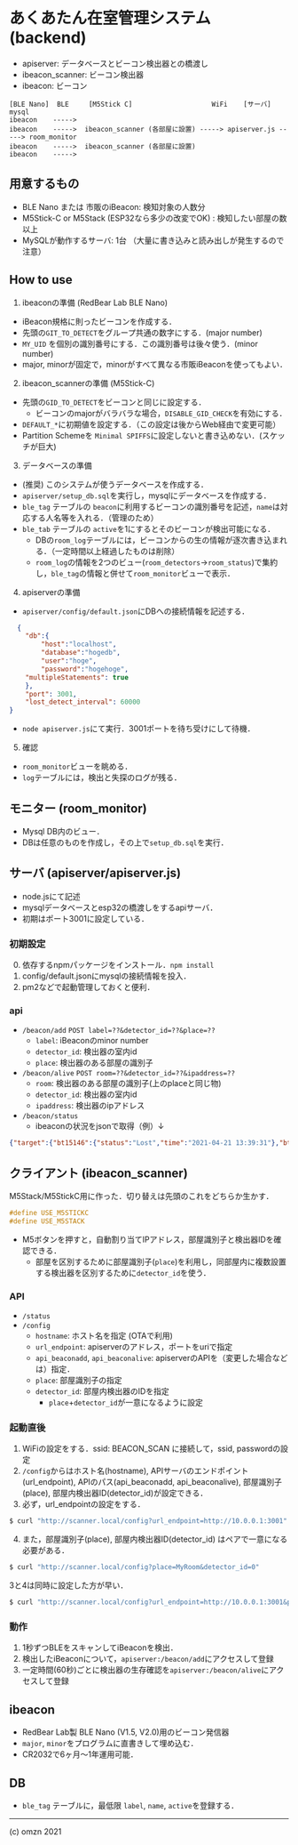あくあたん在室管理システム (backend)
============================

* apiserver: データベースとビーコン検出器との橋渡し
* ibeacon_scanner: ビーコン検出器
* ibeacon: ビーコン

```
[BLE Nano]  BLE     [M5Stick C]                    WiFi    [サーバ]    mysql
ibeacon    ----->  
ibeacon    ----->  ibeacon_scanner (各部屋に設置) -----> apiserver.js -----> room_monitor
ibeacon    ----->  ibeacon_scanner (各部屋に設置)  
ibeacon    ----->  
```
## 用意するもの

* BLE Nano または 市販のiBeacon: 検知対象の人数分
* M5Stick-C or M5Stack (ESP32なら多少の改変でOK) : 検知したい部屋の数以上
* MySQLが動作するサーバ: 1台 （大量に書き込みと読み出しが発生するので注意）

## How to use

1. ibeaconの準備  (RedBear Lab BLE Nano)
  * iBeacon規格に則ったビーコンを作成する．
  * 先頭の`GIT_TO_DETECT`をグループ共通の数字にする．(major number)
  * `MY_UID` を個別の識別番号にする．この識別番号は後々使う．(minor number)
  * major, minorが固定で，minorがすべて異なる市販iBeaconを使ってもよい．
2. ibeacon_scannerの準備 (M5Stick-C)
  * 先頭の`GID_TO_DETECT`をビーコンと同じに設定する．
    * ビーコンのmajorがバラバラな場合，`DISABLE_GID_CHECK`を有効にする．
  * `DEFAULT_*`に初期値を設定する．（この設定は後からWeb経由で変更可能）
  * Partition Schemeを `Minimal SPIFFS`に設定しないと書き込めない．(スケッチが巨大)  
3. データベースの準備
  * (推奨) このシステムが使うデータベースを作成する．
  * `apiserver/setup_db.sql`を実行し，mysqlにデータベースを作成する．
  * `ble_tag` テーブルの `beacon`に利用するビーコンの識別番号を記述，`name`は対応する人名等を入れる．（管理のため）
  * `ble_tab` テーブルの `active`を1にするとそのビーコンが検出可能になる．
    * DBの`room_log`テーブルには，ビーコンからの生の情報が逐次書き込まれる．（一定時間以上経過したものは削除）
    * `room_log`の情報を2つのビュー(`room_detectors`->`room_status`)で集約し，`ble_tag`の情報と併せて`room_monitor`ビューで表示．
4. apiserverの準備
  * `apiserver/config/default.json`にDBへの接続情報を記述する．
```json
  {
    "db":{
        "host":"localhost",
        "database":"hogedb",
        "user":"hoge",
        "password":"hogehoge",
	"multipleStatements": true
    },
    "port": 3001,
    "lost_detect_interval": 60000	
}
``` 
  * `node apiserver.js`にて実行．3001ポートを待ち受けにして待機．
5. 確認
  * `room_monitor`ビューを眺める．
  * `log`テーブルには，検出と失探のログが残る．

## モニター (room_monitor)

* Mysql DB内のビュー．
* DBは任意のものを作成し，その上で`setup_db.sql`を実行．

## サーバ (apiserver/apiserver.js)

* node.jsにて記述
* mysqlデータベースとesp32の橋渡しをするapiサーバ．
* 初期はポート3001に設定している．

### 初期設定

0. 依存するnpmパッケージをインストール．`npm install`
1. config/default.jsonにmysqlの接続情報を投入．
3. pm2などで起動管理しておくと便利．

### api

* `/beacon/add`
  `POST label=??&detector_id=??&place=??`
  * `label`: iBeaconのminor number
  * `detector_id`: 検出器の室内id
  * `place`: 検出器のある部屋の識別子
* `/beacon/alive`
  `POST room=??&detector_id=??&ipaddress=??`
  * `room`: 検出器のある部屋の識別子(上のplaceと同じ物)
  * `detector_id`: 検出器の室内id
  * `ipaddress`: 検出器のipアドレス
* `/beacon/status`
  * ibeaconの状況をjsonで取得（例）↓
```json
{"target":{"bt15146":{"status":"Lost","time":"2021-04-21 13:39:31"},"bt15098":{"status":"Found_8-302","time":"2021-04-21 13:05:29"}}}
```
  

## クライアント (ibeacon_scanner)

M5Stack/M5StickC用に作った．切り替えは先頭のこれをどちらか生かす．
```c
#define USE_M5STICKC
#define USE_M5STACK
```
* M5ボタンを押すと，自動割り当てIPアドレス，部屋識別子と検出器IDを確認できる．
  * 部屋を区別するために部屋識別子(`place`)を利用し，同部屋内に複数設置する検出器を区別するために`detector_id`を使う．

### API
* `/status`
* `/config`
  * `hostname`: ホスト名を指定 (OTAで利用)
  * `url_endpoint`: apiserverのアドレス，ポートをuriで指定
  * `api_beaconadd`, `api_beaconalive`: apiserverのAPIを（変更した場合などは）指定．
  * `place`: 部屋識別子の指定
  * `detector_id`: 部屋内検出器のIDを指定 
    * `place`+`detector_id`が一意になるように設定
  
### 起動直後
1. WiFiの設定をする．ssid: BEACON_SCAN に接続して，ssid, passwordの設定
2. `/config`からはホスト名(hostname), APIサーバのエンドポイント(url_endpoint), APIのパス(api_beaconadd, api_beaconalive), 部屋識別子(place), 部屋内検出器ID(detector_id)が設定できる．
3. 必ず，url_endpointの設定をする．
```sh
$ curl "http://scanner.local/config?url_endpoint=http://10.0.0.1:3001"
```
4. また，部屋識別子(place), 部屋内検出器ID(detector_id) はペアで一意になる必要がある．
```sh
$ curl "http://scanner.local/config?place=MyRoom&detector_id=0"
```
   3と4は同時に設定した方が早い．
```sh
$ curl "http://scanner.local/config?url_endpoint=http://10.0.0.1:3001&place=MyRoom&detector_id=0"
```

### 動作
1. 1秒ずつBLEをスキャンしてiBeaconを検出．
2. 検出したiBeaconについて，`apiserver:/beacon/add`にアクセスして登録
3. 一定時間(60秒)ごとに検出器の生存確認を`apiserver:/beacon/alive`にアクセスして登録

## ibeacon

* RedBear Lab製 BLE Nano (V1.5, V2.0)用のビーコン発信器
* `major`, `minor`をプログラムに直書きして埋め込む．
* CR2032で6ヶ月〜1年運用可能．

## DB

* `ble_tag` テーブルに，最低限 `label`, `name`, `active`を登録する．

-------

(c) omzn 2021